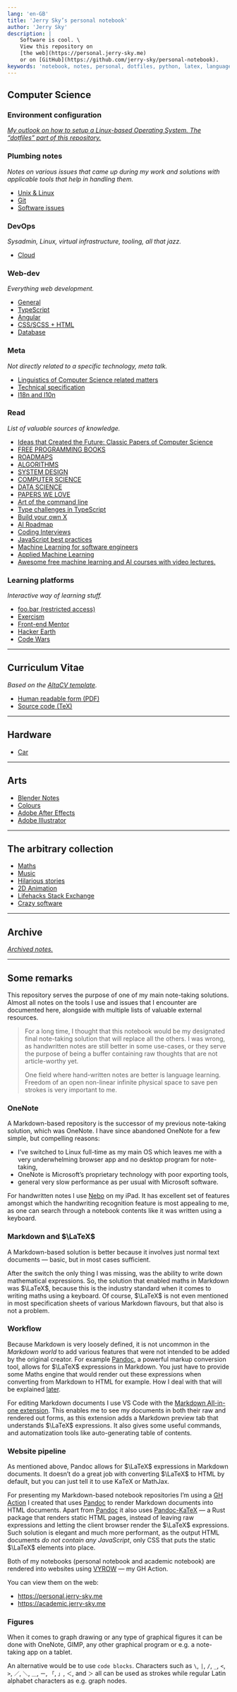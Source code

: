 ```yaml
---
lang: 'en-GB'
title: 'Jerry Sky’s personal notebook'
author: 'Jerry Sky'
description: |
    Software is cool. \
    View this repository on
    [the web](https://personal.jerry-sky.me)
    or on [GitHub](https://github.com/jerry-sky/personal-notebook).
keywords: 'notebook, notes, personal, dotfiles, python, latex, languages, programming, computer science, linux'
---
```




## Computer Science

### Environment configuration

[_My outlook on how to setup a Linux-based Operating System. The “dotfiles” part of this repository._](config/readme.md)


### Plumbing notes

_Notes on various issues that came up during my work_
_and solutions with applicable tools that help in handling them._

- [Unix & Linux](plumbing/unix-linux.md)
- [Git](plumbing/git-notes.md)
- [Software issues](plumbing/software-issues.md)


### DevOps

_Sysadmin, Linux, virtual infrastructure, tooling, all that jazz._

- [Cloud](devops/cloud.md)


### Web-dev

_Everything web development._

- [General](web-dev/general.md)
- [TypeScript](web-dev/typescript.md)
- [Angular](web-dev/angular-notes.md)
- [CSS/SCSS + HTML](web-dev/css-scss-html-notes.md)
- [Database](web-dev/database-notes.md)


### Meta

_Not directly related to a specific technology, meta talk._

- [Linguistics of Computer Science related matters](meta/linguistics-related-to-cs.md)
- [Technical specification](meta/technical-specification.md)
- [I18n and l10n](meta/i18n-l10n.md)


### Read

_List of valuable sources of knowledge._

- [Ideas that Created the Future: Classic Papers of Computer Science](http://library.lol/main/614F928EDFE94E5935111EC25AFA6FE4)
- [FREE PROGRAMMING BOOKS](https://github.com/EbookFoundation/free-programming-books)
- [ROADMAPS](https://github.com/kamranahmedse/developer-roadmap)
- [ALGORITHMS](https://github.com/TheAlgorithms/Python)
- [SYSTEM DESIGN](https://github.com/donnemartin/system-design-primer)
- [COMPUTER SCIENCE](https://github.com/ossu/computer-science)
- [DATA SCIENCE](https://github.com/ossu/data-science)
- [PAPERS WE LOVE](https://github.com/papers-we-love/papers-we-love)
- [Art of the command line](https://github.com/jlevy/the-art-of-command-line)
- [Type challenges in TypeScript](https://github.com/type-challenges/type-challenges)
- [Build your own X](https://github.com/codecrafters-io/build-your-own-x)
- [AI Roadmap](https://github.com/AMAI-GmbH/AI-Expert-Roadmap)
- [Coding Interviews](https://github.com/jwasham/coding-interview-university)
- [JavaScript best practices](https://github.com/goldbergyoni/nodebestpractices)
- [Machine Learning for software engineers](https://github.com/GokuMohandas/Made-With-ML)
- [Applied Machine Learning](https://github.com/eugeneyan/applied-ml)
- [Awesome free machine learning and AI courses with video lectures.](https://github.com/luspr/awesome-ml-courses)


### Learning platforms

_Interactive way of learning stuff._

- [foo.bar \(restricted access\)](https://foobar.withgoogle.com/)
- [Exercism](https://exercism.io/)
- [Front-end Mentor](https://www.frontendmentor.io/)
- [Hacker Earth](https://www.hackerearth.com/practice/)
- [Code Wars](https://www.codewars.com/)

---



## Curriculum Vitae

_Based on the_
_[AltaCV template](https://www.overleaf.com/latex/templates/altacv-template/trgqjpwnmtgv)._

- [Human readable form (PDF)](cv/curriculum-vitae.pdf)
- [Source code (TeX)](cv/curriculum-vitae.tex)

---



## Hardware

- [Car](hardware/car.md)

---



## Arts

- [Blender Notes](arts/blender-notes.md)
- [Colours](arts/colour-notes.md)
- [Adobe After Effects](arts/adobe/after-effects.md)
- [Adobe Illustrator](arts/adobe/illustrator.md)

---



## The arbitrary collection

- [Maths](the-arbitrary-collection/arbitrary-math-snippets.md)
- [Music](the-arbitrary-collection/arbitrary-music-things.md)
- [Hilarious stories](the-arbitrary-collection/hilarious-stories.md)
- [2D Animation](the-arbitrary-collection/2d-animation.md)
- [Lifehacks Stack Exchange](https://lifehacks.stackexchange.com/)
- [Crazy software](the-arbitrary-collection/crazy-software.md)

---



## Archive

[_Archived notes._](archive/README.md)

---



## Some remarks

[m-aio]: https://marketplace.visualstudio.com/items?itemName=yzhang.markdown-all-in-one
[pandoc]: https://pandoc.org
[pandoc-katex]: https://github.com/xu-cheng/pandoc-katex#readme
[vyrow]: https://github.com/jerry-sky/vyrow#readme
[nebo]: https://www.nebo.app/


This repository serves the purpose of one of my main note-taking solutions.
Almost all notes on the tools I use and issues that I encounter are documented here,
alongside with multiple lists of valuable external resources.

> For a long time, I thought that this notebook would be my designated
> final note-taking solution that will replace all the others.
> I was wrong, as handwritten notes are still better in some use-cases,
> or they serve the purpose of being a buffer containing raw thoughts that
> are not article-worthy yet.
>
> One field where hand-written notes are better is language learning.
> Freedom of an open non-linear infinite physical space to save pen strokes
> is very important to me.


### OneNote

A Markdown-based repository is the successor of my previous note-taking solution,
which was OneNote.
I have since abandoned OneNote for a few simple, but compelling reasons:

- I’ve switched to Linux full-time as my main OS which leaves me with
    a very underwhelming browser app and no desktop program for note-taking,
- OneNote is Microsoft’s proprietary technology with poor exporting tools,
- general very slow performance as per usual with Microsoft software.

For handwritten notes I use [Nebo][nebo] on my iPad.
It has excellent set of features amongst which the handwriting recognition feature
is most appealing to me, as one can search through a notebook contents
like it was written using a keyboard.


### Markdown and $\LaTeX$

A Markdown-based solution is better because it involves just normal text documents
— basic, but in most cases sufficient.

After the switch the only thing I was missing, was the ability to write down mathematical expressions.
So, the solution that enabled maths in Markdown was $\LaTeX$,
because this is the industry standard when it comes to writing maths using a keyboard.
Of course, $\LaTeX$ is not even mentioned in most specification sheets of various
Markdown flavours, but that also is not a problem.


### Workflow

Because Markdown is very loosely defined, it is not uncommon
in the _Markdown world_ to add various features that were not
intended to be added by the original creator.
For example [Pandoc][pandoc], a powerful markup conversion tool,
allows for $\LaTeX$ expressions in Markdown.
You just have to provide some Maths engine that would
render out these expressions when converting from Markdown to HTML for example.
How I deal with that will be explained [later](#website-pipeline).

For editing Markdown documents I use VS Code with the
[Markdown All-in-one extension][m-aio].
This enables me to see my documents in both their raw and rendered out forms,
as this extension adds a Markdown preview tab that understands $\LaTeX$ expressions.
It also gives some useful commands, and automatization tools like auto-generating table of contents.


### Website pipeline

As mentioned above, Pandoc allows for $\LaTeX$ expressions in Markdown documents.
It doesn’t do a great job with converting $\LaTeX$ to HTML by default,
but you can just tell it to use KaTeX or MathJax.

For presenting my Markdown-based notebook repositories I’m using a [GH Action][vyrow]
I created that uses [Pandoc][pandoc] to render Markdown documents into HTML documents.
Apart from [Pandoc][pandoc] it also uses [Pandoc-KaTeX][pandoc-katex]
— a Rust package that renders static HTML pages, instead of leaving
raw expressions and letting the client browser render the $\LaTeX$ expressions.
Such solution is elegant and much more performant, as the output HTML documents
_do not contain any JavaScript_, only CSS that puts the static $\LaTeX$ elements into place.

Both of my notebooks (personal notebook and academic notebook) are rendered
into websites using [VYROW][vyrow] — my GH Action.

You can view them on the web:
- <https://personal.jerry-sky.me>
- <https://academic.jerry-sky.me>


### Figures

When it comes to graph drawing or any type of graphical figures it can be done with OneNote,
GIMP, any other graphical program or e.g. a note-taking app on a tablet.

An alternative would be to use `code blocks`.
Characters such as `\`, `|`, `/`, `_`, `<`, `>`, `／`, `＼`, `＿`, `ー`, `「`, `」`, `＜`, and `＞`
all can be used as strokes while regular Latin alphabet characters as e.g. graph nodes.
